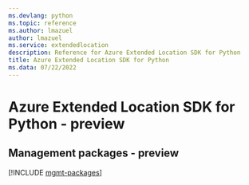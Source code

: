 ```yaml
---
ms.devlang: python
ms.topic: reference
ms.author: lmazuel
author: lmazuel
ms.service: extendedlocation
description: Reference for Azure Extended Location SDK for Python
title: Azure Extended Location SDK for Python
ms.data: 07/22/2022
---
```

# Azure Extended Location SDK for Python - preview

## Management packages - preview
[!INCLUDE [mgmt-packages](extended-location-mgmt-index.md)]